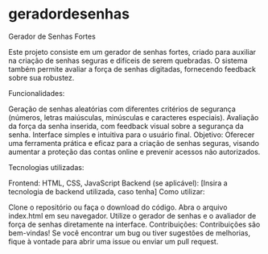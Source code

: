 # geradordesenhas
Gerador de Senhas Fortes

Este projeto consiste em um gerador de senhas fortes, criado para auxiliar na criação de senhas seguras e difíceis de serem quebradas. O sistema também permite avaliar a força de senhas digitadas, fornecendo feedback sobre sua robustez.

Funcionalidades:

Geração de senhas aleatórias com diferentes critérios de segurança (números, letras maiúsculas, minúsculas e caracteres especiais).
Avaliação da força da senha inserida, com feedback visual sobre a segurança da senha.
Interface simples e intuitiva para o usuário final.
Objetivo: Oferecer uma ferramenta prática e eficaz para a criação de senhas seguras, visando aumentar a proteção das contas online e prevenir acessos não autorizados.

Tecnologias utilizadas:

Frontend: HTML, CSS, JavaScript
Backend (se aplicável): [Insira a tecnologia de backend utilizada, caso tenha]
Como utilizar:

Clone o repositório ou faça o download do código.
Abra o arquivo index.html em seu navegador.
Utilize o gerador de senhas e o avaliador de força de senhas diretamente na interface.
Contribuições: Contribuições são bem-vindas! Se você encontrar um bug ou tiver sugestões de melhorias, fique à vontade para abrir uma issue ou enviar um pull request.

